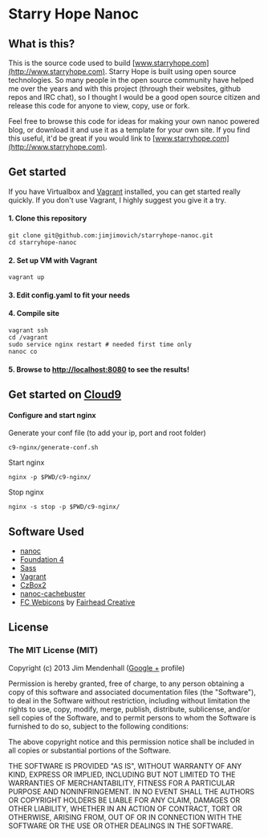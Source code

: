 # Starry Hope Nanoc

## What is this?
This is the source code used to build [www.starryhope.com](http://www.starryhope.com). Starry Hope is built using open source technologies. So many people in the open source community have helped me over the years and with this project (through their websites, github repos and IRC chat), so I thought I would be a good open source citizen and release this code for anyone to view, copy, use or fork.

Feel free to browse this code for ideas for making your own nanoc powered blog, or download it and use it as a template for your own site. If you find this useful, it'd be great if you would link to [www.starryhope.com](http://www.starryhope.com).

## Get started
If you have Virtualbox and [Vagrant](http://www.vagrantup.com/) installed, you can get started really quickly. If you don't use Vagrant, I highly suggest you give it a try.

#### 1. Clone this repository
    git clone git@github.com:jimjimovich/starryhope-nanoc.git
    cd starryhope-nanoc

#### 2. Set up VM with Vagrant
    vagrant up
  
#### 3. Edit config.yaml to fit your needs

#### 4. Compile site 
    vagrant ssh
    cd /vagrant
    sudo service nginx restart # needed first time only
    nanoc co

#### 5. Browse to [http://localhost:8080](http://localhost:8080) to see the results!

## Get started on [Cloud9](https://c9.io)

#### Configure and start nginx

Generate your conf file (to add your ip, port and root folder)

    c9-nginx/generate-conf.sh

Start nginx
  
    nginx -p $PWD/c9-nginx/                                                                                                                                         

Stop nginx
  
    nginx -s stop -p $PWD/c9-nginx/


## Software Used
- [nanoc](http://nanoc.ws/)
- [Foundation 4](http://foundation.zurb.com/)
- [Sass](http://sass-lang.com/)
- [Vagrant](http://www.vagrantup.com/)
- [CzBox2](http://janpecha.iunas.cz/czbox/example/)
- [nanoc-cachebuster](http://avdgaag.github.io/nanoc-cachebuster/)
- [FC Webicons](https://github.com/adamfairhead/webicons) by [Fairhead Creative](http://fairheadcreative.com/)

## License
### The MIT License (MIT)
Copyright (c) 2013 Jim Mendenhall (<a href="http://plus.google.com/112729990417360524968?rel=author">Google +</a> profile)

Permission is hereby granted, free of charge, to any person obtaining a copy of this software and associated documentation files (the "Software"), to deal in the Software without restriction, including without limitation the rights to use, copy, modify, merge, publish, distribute, sublicense, and/or sell copies of the Software, and to permit persons to whom the Software is furnished to do so, subject to the following conditions:

The above copyright notice and this permission notice shall be included in all copies or substantial portions of the Software.

THE SOFTWARE IS PROVIDED "AS IS", WITHOUT WARRANTY OF ANY KIND, EXPRESS OR IMPLIED, INCLUDING BUT NOT LIMITED TO THE WARRANTIES OF MERCHANTABILITY, FITNESS FOR A PARTICULAR PURPOSE AND NONINFRINGEMENT. IN NO EVENT SHALL THE AUTHORS OR COPYRIGHT HOLDERS BE LIABLE FOR ANY CLAIM, DAMAGES OR OTHER LIABILITY, WHETHER IN AN ACTION OF CONTRACT, TORT OR OTHERWISE, ARISING FROM, OUT OF OR IN CONNECTION WITH THE SOFTWARE OR THE USE OR OTHER DEALINGS IN THE SOFTWARE.